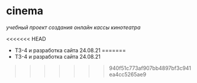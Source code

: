# cinema
*учебный проект создания онлайн кассы кинотеатра*

<<<<<<< HEAD
- ТЗ-4 и разработка сайта 24.08.21
=======
- ТЗ-4 и разработка сайта 24.08.21
>>>>>>> 940f51c773af907bb4897bf3c941ea4cc5265ae9

